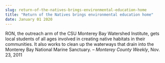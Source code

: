 ```yaml
---
slug: return-of-the-natives-brings-environmental-education-home
title: "Return of the Natives brings environmental education home"
date: January 01 2020
---
```


<p>RON, the outreach arm of the CSU Monterey Bay Watershed Institute, gets local students of all ages involved in creating native habitats in their communities. It also works to clean up the waterways that drain into the Monterey Bay National Marine Sanctuary. – <em>Monterey County Weekly</em>, Nov. 23, 2011
</p>
